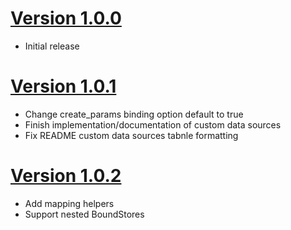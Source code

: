 # [Version 1.0.0](https://github.com/hppr-dev/vuex-bind-plugin/tree/1.0.0)

- Initial release

# [Version 1.0.1](https://github.com/hppr-dev/vuex-bind-plugin/tree/1.0.1)

- Change create_params binding option default to true
- Finish implementation/documentation of custom data sources
- Fix README custom data sources tabnle formatting

# [Version 1.0.2](https://github.com/hppr-dev/vuex-bind-plugin/tree/1.0.2)

- Add mapping helpers
- Support nested BoundStores

